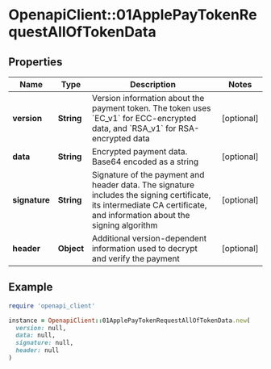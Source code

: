 # OpenapiClient::01ApplePayTokenRequestAllOfTokenData

## Properties

| Name | Type | Description | Notes |
| ---- | ---- | ----------- | ----- |
| **version** | **String** | Version information about the payment token. The token uses &#x60;EC_v1&#x60; for ECC-encrypted data, and &#x60;RSA_v1&#x60; for RSA-encrypted data | [optional] |
| **data** | **String** | Encrypted payment data. Base64 encoded as a string | [optional] |
| **signature** | **String** | Signature of the payment and header data. The signature includes the signing certificate, its intermediate CA certificate, and information about the signing algorithm | [optional] |
| **header** | **Object** | Additional version-dependent information used to decrypt and verify the payment | [optional] |

## Example

```ruby
require 'openapi_client'

instance = OpenapiClient::01ApplePayTokenRequestAllOfTokenData.new(
  version: null,
  data: null,
  signature: null,
  header: null
)
```

